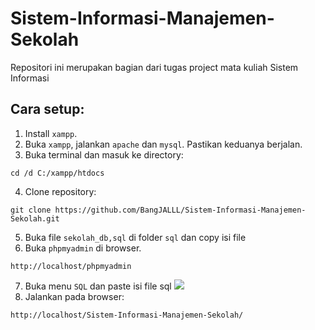 # Sistem-Informasi-Manajemen-Sekolah
Repositori ini merupakan bagian dari tugas project mata kuliah Sistem Informasi

## Cara setup:
1. Install ``xampp``.
2. Buka ``xampp``, jalankan ``apache`` dan ``mysql``. Pastikan keduanya berjalan.
3. Buka terminal dan masuk ke directory:
```
cd /d C:/xampp/htdocs
```
4. Clone repository:
```
git clone https://github.com/BangJALLL/Sistem-Informasi-Manajemen-Sekolah.git
```
5. Buka file ``sekolah_db,sql`` di folder ``sql`` dan copy isi file
6. Buka ``phpmyadmin`` di browser.
```
http://localhost/phpmyadmin
```
7. Buka menu ``SQL`` dan paste isi file sql
![](https://i.imgur.com/ndHMAMb.png)
8. Jalankan pada browser:
```
http://localhost/Sistem-Informasi-Manajemen-Sekolah/
```